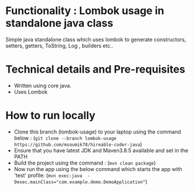 # Functionality : Lombok usage in standalone java class
Simple java standalone class which uses lombok to generate constructors, setters, getters, ToString, Log , builders etc..


# Technical details and Pre-requisites
- Written using core java.
- Uses Lombok


# How to run locally
- Clone this branch (lombok-usage) to your laptop using the command below :
  (`git clone --branch lombok-usage https://github.com/msoumik78/hireable-coder-java`)
- Ensure that you have latest JDK and Maven3.8.5 available and set in the PATH
- Build the project using the command :
  (`mvn clean package`)
- Now run the app using the below command which starts the app with 'test' profile:
  (`mvn exec:java  -Dexec.mainClass="com.example.demo.DemoApplication"`)
